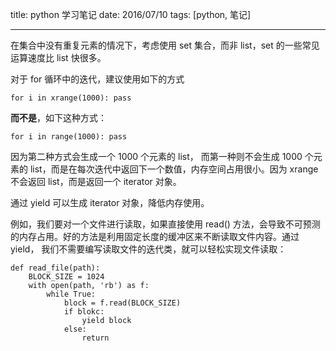 title: python 学习笔记
date: 2016/07/10
tags: [python, 笔记]

---

在集合中没有重复元素的情况下，考虑使用 set 集合，而非 list，set 的一些常见运算速度比 list 快很多。

<!-- more -->

对于 for 循环中的迭代，建议使用如下的方式
 
	for i in xrange(1000): pass

**而不是**，如下这种方式：
	
	for i in range(1000): pass

因为第二种方式会生成一个 1000 个元素的 list， 而第一种则不会生成 1000 个元素的 list，而是在每次迭代中返回下一个数值，内存空间占用很小。因为 xrange 不会返回 list，而是返回一个 iterator 对象。

通过 yield 可以生成 iterator 对象，降低内存使用。

例如，我们要对一个文件进行读取，如果直接使用 read() 方法，会导致不可预测的内存占用。好的方法是利用固定长度的缓冲区来不断读取文件内容。通过 yield， 我们不需要编写读取文件的迭代类，就可以轻松实现文件读取：

```
def read_file(path):
	BLOCK_SIZE = 1024
	with open(path, 'rb') as f:
		while True:
			block = f.read(BLOCK_SIZE)
			if blokc:
				yield block
			else:
				return
``` 
